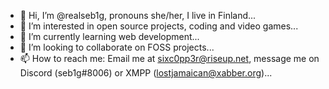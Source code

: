 - 👋 Hi, I’m @realseb1g, pronouns she/her, I live in Finland...
- 👀 I’m interested in open source projects, coding and video games...
- 🌱 I’m currently learning web development...
- 💞️ I’m looking to collaborate on FOSS projects...
- 📫 How to reach me: Email me at sixc0pp3r@riseup.net, message me on Discord (seb1g#8006) or XMPP (lostjamaican@xabber.org)...

<!---
realseb1g/realseb1g is a ✨ special ✨ repository because its `README.md` (this file) appears on your GitHub profile.
You can click the Preview link to take a look at your changes.
--->
